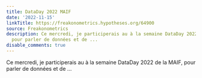 ```yaml
---
title: DataDay 2022 MAIF
date: '2022-11-15'
linkTitle: https://freakonometrics.hypotheses.org/64900
source: Freakonometrics
description: Ce mercredi, je participerais au à la semaine DataDay 2022 de la MAIF,
  pour parler de données et de ...
disable_comments: true
---
```

Ce mercredi, je participerais au à la semaine DataDay 2022 de la MAIF, pour parler de données et de ...